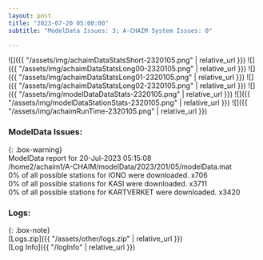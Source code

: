 ```yaml
---
layout: post
title: "2023-07-20 05:00:00"
subtitle: "ModelData Issues: 3; A-CHAIM System Issues: 0"

---
```


![]({{ "/assets/img/achaimDataStatsShort-2320105.png" | relative_url }})
![]({{ "/assets/img/achaimDataStatsLong00-2320105.png" | relative_url }})
![]({{ "/assets/img/achaimDataStatsLong01-2320105.png" | relative_url }})
![]({{ "/assets/img/achaimDataStatsLong02-2320105.png" | relative_url }})
![]({{ "/assets/img/modelDataDataStats-2320105.png" | relative_url }})
![]({{ "/assets/img/modelDataStationStats-2320105.png" | relative_url }})
![]({{ "/assets/img/achaimRunTime-2320105.png" | relative_url }})


### ModelData Issues:  
  
{: .box-warning}  
 ModelData report for 20-Jul-2023 05:15:08   
 /home2/achaim1/A-CHAIM/modelData/2023/201/05/modelData.mat   
 0% of all possible stations for IONO were downloaded. x706   
 0% of all possible stations for KASI were downloaded. x3711   
 0% of all possible stations for KARTVERKET were downloaded. x3420   
  


### Logs:  
  
{: .box-note}  
[Logs.zip]({{ "/assets/other/logs.zip" | relative_url }})  
[Log Info]({{ "/logInfo" | relative_url }})  
